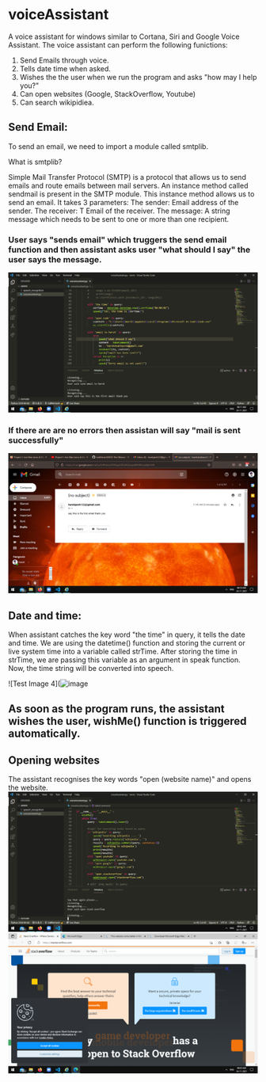 # voiceAssistant
A voice assistant for windows similar to Cortana, Siri and Google Voice Assistant. The voice assistant can perform the following funictions:
1. Send Emails through voice.
2. Tells date time when asked.
3. Wishes the the user when we run the program and asks "how may I help you?"
4. Can open websites (Google, StackOverflow, Youtube)
5. Can search wikipidiea.

## Send Email:
To send an email, we need to import a module called smtplib.

What is smtplib?

  Simple Mail Transfer Protocol (SMTP) is a protocol that allows us to send emails and route emails between mail servers. An instance method called sendmail is present in the SMTP module. This instance method allows us to send an email.  It takes 3 parameters:
    The sender: Email address of the sender.
    The receiver: T Email of the receiver.
    The message: A string message which needs to be sent to one or more than one recipient.
    
### User says "sends email" which truggers the send email function and then assistant asks user "what should I say" the user says the message. 

![Test Image 4](https://github.com/CallMeHarsh/voiceAssistant/blob/main/images/email%20I.png?raw=true)

### If there are are no errors then assistan will say "mail is sent successfully"

![Test Image 4](https://github.com/CallMeHarsh/voiceAssistant/blob/main/images/email%20O.png?raw=true)

## Date and time:
When assistant catches the key word "the time" in query, it tells the date and time. We are using the datetime() function and storing the current or live system time into a variable called strTime. After storing the time in strTime, we are passing this variable as an argument in speak function. Now, the time string will be converted into speech.

![Test Image 4](![image](https://user-images.githubusercontent.com/64908520/143187918-3b577031-2115-42f1-88dd-196112df76a9.png)

## As soon as the program runs, the assistant wishes the user, wishMe() function is triggered automatically.

## Opening websites
The assistant recognises the key words "open (website name)" and opens the website.
![image](https://github.com/CallMeHarsh/voiceAssistant/blob/main/images/website%20i.png?raw=true)
![image](https://github.com/CallMeHarsh/voiceAssistant/blob/main/images/website%20O.png?raw=true)



